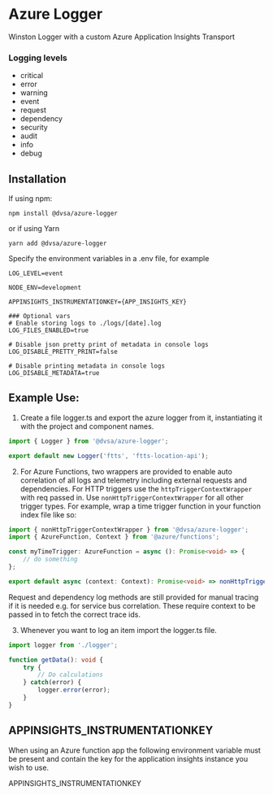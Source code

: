 # Azure Logger

Winston Logger with a custom Azure Application Insights Transport

### Logging levels
* critical
* error
* warning
* event
* request
* dependency
* security
* audit
* info
* debug

## Installation

If using npm:
```
npm install @dvsa/azure-logger
```
or if using Yarn
```
yarn add @dvsa/azure-logger
```

Specify the environment variables in a .env file, for example
```
LOG_LEVEL=event

NODE_ENV=development

APPINSIGHTS_INSTRUMENTATIONKEY={APP_INSIGHTS_KEY}

### Optional vars
# Enable storing logs to ./logs/[date].log
LOG_FILES_ENABLED=true 

# Disable json pretty print of metadata in console logs
LOG_DISABLE_PRETTY_PRINT=false

# Disable printing metadata in console logs
LOG_DISABLE_METADATA=true
```
## Example Use:

1) Create a file logger.ts and export the azure logger from it, instantiating it with the project and component names.
```typescript
import { Logger } from '@dvsa/azure-logger';

export default new Logger('ftts', 'ftts-location-api');
```

2) For Azure Functions, two wrappers are provided to enable auto correlation of all logs and telemetry including external requests and dependencies.
For HTTP triggers use the `httpTriggerContextWrapper` with req passed in. Use `nonHttpTriggerContextWrapper` for all other trigger types.
For example, wrap a time trigger function in your function index file like so:
```typescript
import { nonHttpTriggerContextWrapper } from '@dvsa/azure-logger';
import { AzureFunction, Context } from '@azure/functions';

const myTimeTrigger: AzureFunction = async (): Promise<void> => {
    // do something
};

export default async (context: Context): Promise<void> => nonHttpTriggerContextWrapper(myTimeTrigger, context);
```

Request and dependency log methods are still provided for manual tracing if it is needed e.g. for service bus correlation.
These require context to be passed in to fetch the correct trace ids.

3) Whenever you want to log an item import the logger.ts file.
```typescript
import logger from './logger';

function getData(): void {
    try {
        // Do calculations
    } catch(error) {
        logger.error(error);
    }
}
```

## APPINSIGHTS_INSTRUMENTATIONKEY

When using an Azure function app the following environment variable must be present and contain the key for the application insights instance you wish to use.
  
APPINSIGHTS_INSTRUMENTATIONKEY
